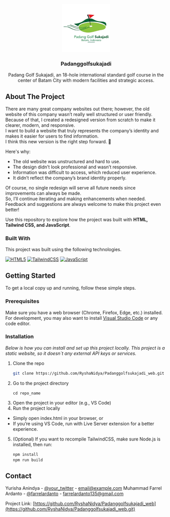 <!-- PROJECT LOGO -->
<br />
<div align="center">
    <img src="assets/img/logo_pgs.png" alt="Logo" width="150" height="150">
  </a>

  <h3 align="center">Padanggolfsukajadi</h3>

  <p align="center">
    Padang Golf Sukajadi, an 18-hole international standard golf course in the center of Batam City with modern facilities and strategic access.
    <br />
    
  </p>
</div>

<!-- ABOUT THE PROJECT -->

## About The Project

There are many great company websites out there; however, the old website of this company wasn’t really well structured or user friendly.  
Because of that, I created a redesigned version from scratch to make it clearer, modern, and responsive.  
I want to build a website that truly represents the company’s identity and makes it easier for users to find information.  
I think this new version is the right step forward. 🚀

Here's why:

- The old website was unstructured and hard to use.
- The design didn’t look professional and wasn’t responsive.
- Information was difficult to access, which reduced user experience.
- It didn’t reflect the company’s brand identity properly.

Of course, no single redesign will serve all future needs since improvements can always be made.  
So, I’ll continue iterating and making enhancements when needed.  
Feedback and suggestions are always welcome to make this project even better!

Use this repository to explore how the project was built with **HTML, Tailwind CSS, and JavaScript**.

### Built With

This project was built using the following technologies.

[![HTML5][HTML5-badge]][HTML5-url] [![TailwindCSS][TailwindCSS-badge]][TailwindCSS-url] [![JavaScript][JavaScript-badge]][JavaScript-url]

<!-- GETTING STARTED -->

## Getting Started

To get a local copy up and running, follow these simple steps.

### Prerequisites

Make sure you have a web browser (Chrome, Firefox, Edge, etc.) installed.  
For development, you may also want to install [Visual Studio Code](https://code.visualstudio.com/) or any code editor.

### Installation

_Below is how you can install and set up this project locally._
_This project is a static website, so it doesn`t any external API keys or services._

1. Clone the repo
   ```sh
   git clone https://github.com/RyshaNidya/Padanggolfsukajadi_web.git
   ```
2. Go to the project directory
   ```
   cd repo_name
   ```
3. Open the project in your editor (e.g., VS Code)
4. Run the project locally

- Simply open index.html in your browser, or
- If you’re using VS Code, run with Live Server extension for a better experience.

5. (Optional) If you want to recompile TailwindCSS, make sure Node.js is installed, then run:
   ```sh
   npm install
   npm run build
   ```

<!-- CONTACT -->

## Contact

Yurisha Anindya - [@your_twitter](https://twitter.com/your_username) - email@example.com
Muhammad Farrel Ardanto - [@farrelardanto](https://twitter.com/your_username) - farrelardanto135@gmail.com

Project Link: [https://github.com/RyshaNidya/Padanggolfsukajadi_web](https://github.com/RyshaNidya/Padanggolfsukajadi_web.git)

<!-- MARKDOWN LINKS & BADGES -->

[HTML5-badge]: https://img.shields.io/badge/HTML5-E34F26?style=for-the-badge&logo=html5&logoColor=white
[HTML5-url]: https://developer.mozilla.org/en-US/docs/Web/Guide/HTML/HTML5
[TailwindCSS-badge]: https://img.shields.io/badge/TailwindCSS-38B2AC?style=for-the-badge&logo=tailwind-css&logoColor=white
[TailwindCSS-url]: https://tailwindcss.com/
[JavaScript-badge]: https://img.shields.io/badge/JavaScript-F7DF1E?style=for-the-badge&logo=javascript&logoColor=black
[JavaScript-url]: https://developer.mozilla.org/en-US/docs/Web/JavaScript
